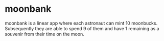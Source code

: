 # moonbank

moonbank is a linear app where each astronaut can mint 10 moonbucks. 
Subsequently they are able to spend 9 of them and have 1 remaining as a souvenir from their time on the moon.

